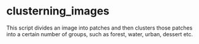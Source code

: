# clusterning_images

This script divides an image into patches and then clusters those patches into a certain number of groups, such as forest, water, urban, dessert etc.
